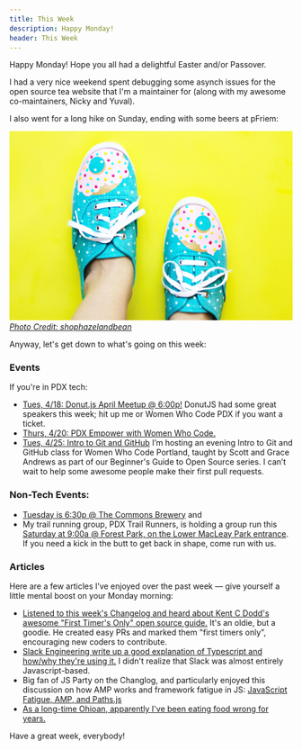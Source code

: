 ```yaml
---
title: This Week
description: Happy Monday!
header: This Week
---
```


Happy Monday! Hope you all had a delightful Easter and/or Passover.

I had a very nice weekend spent debugging some asynch issues for the open source tea website that I'm a maintainer for (along with my awesome co-maintainers, Nicky and Yuval).

I also went for a long hike on Sunday, ending with some beers at pFriem:

![Etsy Donut Shoes](../img/donut-shoes.jpg)
[*Photo Credit: shophazelandbean*](https://www.etsy.com/listing/264707711/donut-shoes-lace-ups-colorful-fun-quirky?ref=market)

Anyway, let's get down to what's going on this week:

### Events

If you're in PDX tech:
* [Tues, 4/18: Donut.js April Meetup @ 6:00p!](https://donutjs.club/) DonutJS had some great speakers this week; hit up me or Women Who Code PDX if you want a ticket.
* [Thurs, 4/20: PDX Empower with Women Who Code.]()
* [Tues, 4/25: Intro to Git and GitHub](https://www.meetup.com/Women-Who-Code-Portland/events/239020608/) I’m hosting an evening Intro to Git and GitHub class for Women Who Code Portland, taught by Scott and Grace Andrews as part of our Beginner's Guide to Open Source series. I can’t wait to help some awesome people make their first pull requests.

### Non-Tech Events: 

* [Tuesday is 6:30p @ The Commons Brewery](https://www.meetup.com/PDX-Trail-Runners/events/239092563/) and 
* My trail running group, PDX Trail Runners, is holding a group run this [Saturday at 9:00a @ Forest Park, on the Lower MacLeay Park entrance](https://www.meetup.com/PDX-Trail-Runners/events/237741875/). If you need a kick in the butt to get back in shape, come run with us.

### Articles

Here are a few articles I’ve enjoyed over the past week — give yourself a little mental boost on your Monday morning:

* [Listened to this week's Changelog and heard about Kent C Dodd's awesome "First Timer's Only" open source guide.](https://medium.com/@kentcdodds/first-timers-only-78281ea47455) It's an oldie, but a goodie. He created easy PRs and marked them "first timers only", encouraging new coders to contribute.
* [Slack Engineering write up a good explanation of Typescript and how/why they're using it.](https://slack.engineering/typescript-at-slack-a81307fa288d) I didn't realize that Slack was almost entirely Javascript-based.
* Big fan of JS Party on the Changlog, and particularly enjoyed this discussion on how AMP works and framework fatigue in JS: [JavaScript Fatigue, AMP, and Paths.js](https://changelog.com/jsparty/3)
* [As a long-time Ohioan, apparently I've been eating food wrong for years.](https://twitter.com/broderick/status/851160598813569025)

Have a great week, everybody!